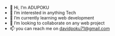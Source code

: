 - 👋 Hi, I’m ADUPOKU
- 👀 I’m interested in anything Tech 
- 🌱 I’m currently learning web development 
- 💞️ I’m looking to collaborate on any web project 
- 📫 you can reach me on davidpoku71@gmail.com

<!---
adupoku71/adupoku71 is a ✨ special ✨ repository because its `README.md` (this file) appears on your GitHub profile.
You can click the Preview link to take a look at your changes.
--->
